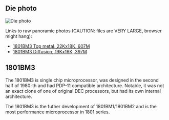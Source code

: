 ## Die photo

![Die photo](/vm3/img/vm3a.jpg)

Links to raw panoramic photos (CAUTION: files are VERY LARGE, browser might hang):
- [1801BM3 Top metal, 22Kx18K, 607M](http://www.1801bm1.com/files/retro/1801/images/vm3a-met.jpg)
- [1801BM3 Diffusion, 19Kx16K, 397M](http://www.1801bm1.com/files/retro/1801/images/vm3a-dif.jpg)

## 1801BM3

The 1801BM3 is single chip microprocessor, was designed in the second half of 1980-th and
had PDP-11 compatible architecture. Notable, it was not an exact clone of one of original
DEC processors, but had its own internal architecture.

The 1801BM3 is the futher development of 1801BM1/1801BM2 and is the most performance
microprocessor in 1801 series.

